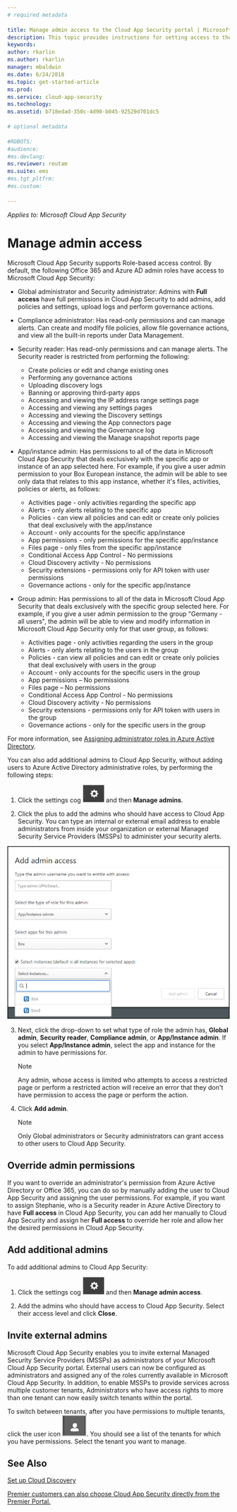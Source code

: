 ```yaml
---
# required metadata

title: Manage admin access to the Cloud App Security portal | Microsoft Docs
description: This topic provides instructions for setting access to the Cloud App Security portal for your admins.
keywords:
author: rkarlin
ms.author: rkarlin
manager: mbaldwin
ms.date: 6/24/2018
ms.topic: get-started-article
ms.prod:
ms.service: cloud-app-security
ms.technology:
ms.assetid: b718edad-350c-4d90-b045-92529d701dc5

# optional metadata

#ROBOTS:
#audience:
#ms.devlang:
ms.reviewer: reutam
ms.suite: ems
#ms.tgt_pltfrm:
#ms.custom:

---
```



*Applies to: Microsoft Cloud App Security*


# Manage admin access

Microsoft Cloud App Security supports Role-based access control. By default, the following Office 365 and Azure AD admin roles have access to Microsoft Cloud App Security:

- Global administrator and Security administrator: Admins with **Full access** have full permissions in Cloud App Security to add admins, add policies and settings, upload logs and perform governance actions.

- Compliance administrator: Has read-only permissions and can manage alerts. Can create and modify file policies, allow file governance actions, and view all the built-in reports under Data Management. 

- Security reader: Has read-only permissions and can manage alerts. The Security reader is restricted from performing the following:

  - Create policies or edit and change existing ones 
  - Performing any governance actions 
  - Uploading discovery logs
  - Banning or approving third-party apps
  - Accessing and viewing the IP address range settings page
  - Accessing and viewing any settings pages 
  - Accessing and viewing the Discovery settings 
  - Accessing and viewing the App connectors page
  - Accessing and viewing the Governance log 
  - Accessing and viewing the Manage snapshot reports page 

- App/instance admin: Has permissions to all of the data in Microsoft Cloud App Security that deals exclusively with the specific app or instance of an app selected here. For example, if you give a user admin permission to your Box European instance, the admin will be able to see only data that relates to this app instance, whether it's files, activities, policies or alerts, as follows:

  - Activities page - only activities regarding the specific app
  - Alerts - only alerts relating to the specific app
  - Policies - can view all policies and can edit or create only policies that deal exclusively with the app/instance
  - Account - only accounts for the specific app/instance
  - App permissions - only permissions for the specific app/instance
  - Files page - only files from the specific app/instance
  - Conditional Access App Control - No permissions
  - Cloud Discovery activity - No permissions
  - Security extensions - permissions only for API token with user permissions
  - Governance actions - only for the specific app/instance 

- Group admin: Has permissions to all of the data in Microsoft Cloud App Security that deals exclusively with the specific group selected here. For example, if you give a user admin permission to the group "Germany - all users", the admin will be able to view and modify information in Microsoft Cloud App Security only for that user group, as follows:

  - Activities page - only activities regarding the users in the group
  - Alerts - only alerts relating to the users in the group
  - Policies - can view all policies and can edit or create only policies that deal exclusively with users in the group
  - Account - only accounts for the specific users in the group
  - App permissions – No permissions
  - Files page – No permissions
  - Conditional Access App Control - No permissions
  - Cloud Discovery activity - No permissions
  - Security extensions - permissions only for API token with users in the group
  - Governance actions - only for the specific users in the group



For more information, see [Assigning administrator roles in Azure Active Directory](https://docs.microsoft.com/en-us/azure/active-directory/active-directory-assign-admin-roles).

You can also add additional admins to Cloud App Security, without adding users to Azure Active Directory administrative roles, by performing the following steps:

1. Click the settings cog ![settings icon](./media/settings-icon.png "settings icon") and then **Manage admins**. 

2. Click the plus to add the admins who should have access to Cloud App Security. You can type an internal or external email address to enable administrators from inside your organization or external Managed Security Service Providers (MSSPs) to administer your security alerts.
  
  ![add admins](./media/add-admin.png)
    
3. Next, click the drop-down to set what type of role the admin has, **Global admin**, **Security reader**, **Compliance admin**, or **App/Instance admin**. If you select **App/Instance admin**, select the app and instance for the admin to have permissions for.

     >[!NOTE]
      >Any admin, whose access is limited who attempts to access a restricted page or perform a restricted action will receive an error that they don't have permission to access the page or perform the action.
4. Click **Add admin**.  

   >[!NOTE]
    >Only Global administrators or Security administrators can grant access to other users to Cloud App Security.


## Override admin permissions

If you want to override an administrator's permission from Azure Active Directory or Office 365, you can do so by manually adding the user to Cloud App Security and assigning the user permissions.
For example, if you want to assign Stephanie, who is a Security reader in Azure Active Directory to have **Full access** in Cloud App Security, you can add her manually to Cloud App Security and assign her **Full access** to override her role and allow her the desired permissions in Cloud App Security. 

## Add additional admins

To add additional admins to Cloud App Security:
1. Click the settings cog ![settings icon](./media/settings-icon.png "settings icon") and then **Manage admin access**. 

2. Add the admins who should have access to Cloud App Security. Select their access level and click **Close**.

  
## Invite external admins

Microsoft Cloud App Security enables you to invite external Managed Security Service Providers (MSSPs) as administrators of your Microsoft Cloud App Security portal. External users can now be configured as administrators and assigned any of the roles currently available in Microsoft Cloud App Security. In addition, to enable MSSPs to provide services across multiple customer tenants, Administrators who have access rights to more than one tenant can now easily switch tenants within the portal. 

To switch between tenants, after you have permissions to multiple tenants, click the user icon ![user icon](./media/user-icon.png "user icon"). You should see a list of the tenants for which you have permissions. Select the tenant you want to manage.


## See Also  
[Set up Cloud Discovery](set-up-cloud-discovery.md)   

[Premier customers can also choose Cloud App Security directly from the Premier Portal.](https://premier.microsoft.com/)  
  
  